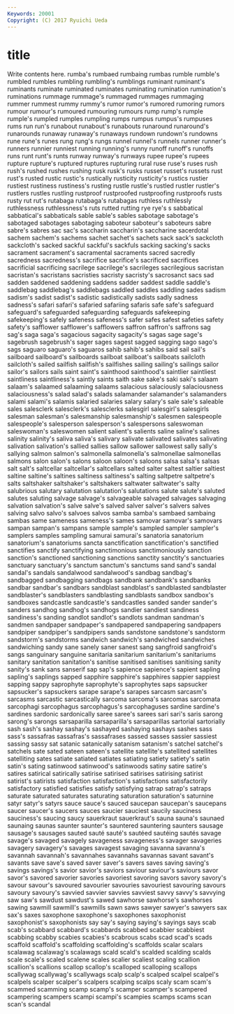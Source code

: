 ```yaml
---
Keywords: 20001 
Copyright: (C) 2017 Ryuichi Ueda
---
```


# title

Write contents here.
 rumba's rumbaed
rumbaing rumbas rumble rumble's rumbled rumbles rumbling rumbling's rumblings ruminant
ruminant's ruminants ruminate ruminated ruminates ruminating rumination rumination's ruminations rummage
rummage's rummaged rummages rummaging rummer rummest rummy rummy's rumor rumor's
rumored rumoring rumors rumour rumour's rumoured rumouring rumours rump rump's
rumple rumple's rumpled rumples rumpling rumps rumpus rumpus's rumpuses rums
run run's runabout runabout's runabouts runaround runaround's runarounds runaway runaway's
runaways rundown rundown's rundowns rune rune's runes rung rung's rungs
runnel runnel's runnels runner runner's runners runnier runniest running running's
runny runoff runoff's runoffs runs runt runt's runts runway runway's
runways rupee rupee's rupees rupture rupture's ruptured ruptures rupturing rural
ruse ruse's ruses rush rush's rushed rushes rushing rusk rusk's
rusks russet russet's russets rust rust's rusted rustic rustic's rustically
rusticity rusticity's rustics rustier rustiest rustiness rustiness's rusting rustle rustle's
rustled rustler rustler's rustlers rustles rustling rustproof rustproofed rustproofing rustproofs
rusts rusty rut rut's rutabaga rutabaga's rutabagas ruthless ruthlessly ruthlessness
ruthlessness's ruts rutted rutting rye rye's s sabbatical sabbatical's sabbaticals
sable sable's sables sabotage sabotage's sabotaged sabotages sabotaging saboteur saboteur's
saboteurs sabre sabre's sabres sac sac's saccharin saccharin's saccharine sacerdotal
sachem sachem's sachems sachet sachet's sachets sack sack's sackcloth sackcloth's
sacked sackful sackful's sackfuls sacking sacking's sacks sacrament sacrament's sacramental
sacraments sacred sacredly sacredness sacredness's sacrifice sacrifice's sacrificed sacrifices sacrificial
sacrificing sacrilege sacrilege's sacrileges sacrilegious sacristan sacristan's sacristans sacristies sacristy
sacristy's sacrosanct sacs sad sadden saddened saddening saddens sadder saddest
saddle saddle's saddlebag saddlebag's saddlebags saddled saddles saddling sades sadism
sadism's sadist sadist's sadistic sadistically sadists sadly sadness sadness's safari
safari's safaried safariing safaris safe safe's safeguard safeguard's safeguarded safeguarding
safeguards safekeeping safekeeping's safely safeness safeness's safer safes safest safeties
safety safety's safflower safflower's safflowers saffron saffron's saffrons sag sag's
saga saga's sagacious sagacity sagacity's sagas sage sage's sagebrush sagebrush's
sager sages sagest sagged sagging sago sago's sags saguaro saguaro's
saguaros sahib sahib's sahibs said sail sail's sailboard sailboard's sailboards
sailboat sailboat's sailboats sailcloth sailcloth's sailed sailfish sailfish's sailfishes sailing
sailing's sailings sailor sailor's sailors sails saint saint's sainthood sainthood's
saintlier saintliest saintliness saintliness's saintly saints saith sake sake's saki
saki's salaam salaam's salaamed salaaming salaams salacious salaciously salaciousness salaciousness's
salad salad's salads salamander salamander's salamanders salami salami's salamis salaried
salaries salary salary's sale sale's saleable sales salesclerk salesclerk's salesclerks
salesgirl salesgirl's salesgirls salesman salesman's salesmanship salesmanship's salesmen salespeople salespeople's
salesperson salesperson's salespersons saleswoman saleswoman's saleswomen salient salient's salients saline
saline's salines salinity salinity's saliva saliva's salivary salivate salivated salivates
salivating salivation salivation's sallied sallies sallow sallower sallowest sally sally's
sallying salmon salmon's salmonella salmonella's salmonellae salmonellas salmons salon salon's
salons saloon saloon's saloons salsa salsa's salsas salt salt's saltcellar
saltcellar's saltcellars salted salter saltest saltier saltiest saltine saltine's saltines
saltiness saltiness's salting saltpetre saltpetre's salts saltshaker saltshaker's saltshakers saltwater
saltwater's salty salubrious salutary salutation salutation's salutations salute salute's saluted
salutes saluting salvage salvage's salvageable salvaged salvages salvaging salvation salvation's
salve salve's salved salver salver's salvers salves salving salvo salvo's
salvoes salvos samba samba's sambaed sambaing sambas same sameness sameness's
sames samovar samovar's samovars sampan sampan's sampans sample sample's sampled
sampler sampler's samplers samples sampling samurai samurai's sanatoria sanatorium sanatorium's
sanatoriums sancta sanctification sanctification's sanctified sanctifies sanctify sanctifying sanctimonious sanctimoniously
sanction sanction's sanctioned sanctioning sanctions sanctity sanctity's sanctuaries sanctuary sanctuary's
sanctum sanctum's sanctums sand sand's sandal sandal's sandals sandalwood sandalwood's
sandbag sandbag's sandbagged sandbagging sandbags sandbank sandbank's sandbanks sandbar sandbar's
sandbars sandblast sandblast's sandblasted sandblaster sandblaster's sandblasters sandblasting sandblasts sandbox
sandbox's sandboxes sandcastle sandcastle's sandcastles sanded sander sander's sanders sandhog
sandhog's sandhogs sandier sandiest sandiness sandiness's sanding sandlot sandlot's sandlots
sandman sandman's sandmen sandpaper sandpaper's sandpapered sandpapering sandpapers sandpiper sandpiper's
sandpipers sands sandstone sandstone's sandstorm sandstorm's sandstorms sandwich sandwich's sandwiched
sandwiches sandwiching sandy sane sanely saner sanest sang sangfroid sangfroid's
sangs sanguinary sanguine sanitaria sanitarium sanitarium's sanitariums sanitary sanitation sanitation's
sanitise sanitised sanitises sanitising sanity sanity's sank sans sanserif sap
sap's sapience sapience's sapient sapling sapling's saplings sapped sapphire sapphire's
sapphires sappier sappiest sapping sappy saprophyte saprophyte's saprophytes saps sapsucker
sapsucker's sapsuckers sarape sarape's sarapes sarcasm sarcasm's sarcasms sarcastic sarcastically
sarcoma sarcoma's sarcomas sarcomata sarcophagi sarcophagus sarcophagus's sarcophaguses sardine sardine's
sardines sardonic sardonically saree saree's sarees sari sari's saris sarong
sarong's sarongs sarsaparilla sarsaparilla's sarsaparillas sartorial sartorially sash sash's sashay
sashay's sashayed sashaying sashays sashes sass sass's sassafras sassafras's sassafrases
sassed sasses sassier sassiest sassing sassy sat satanic satanically satanism
satanism's satchel satchel's satchels sate sated sateen sateen's satellite satellite's
satellited satellites satelliting sates satiate satiated satiates satiating satiety satiety's
satin satin's sating satinwood satinwood's satinwoods satiny satire satire's satires
satirical satirically satirise satirised satirises satirising satirist satirist's satirists satisfaction
satisfaction's satisfactions satisfactorily satisfactory satisfied satisfies satisfy satisfying satrap satrap's
satraps saturate saturated saturates saturating saturation saturation's saturnine satyr satyr's
satyrs sauce sauce's sauced saucepan saucepan's saucepans saucer saucer's saucers
sauces saucier sauciest saucily sauciness sauciness's saucing saucy sauerkraut sauerkraut's
sauna sauna's saunaed saunaing saunas saunter saunter's sauntered sauntering saunters
sausage sausage's sausages sauted sauté sauté's sautéed sautéing sautés savage
savage's savaged savagely savageness savageness's savager savageries savagery savagery's savages
savagest savaging savanna savanna's savannah savannah's savannahes savannahs savannas savant
savant's savants save save's saved saver saver's savers saves saving
saving's savings savings's savior savior's saviors saviour saviour's saviours savor
savor's savored savorier savories savoriest savoring savors savory savory's savour
savour's savoured savourier savouries savouriest savouring savours savoury savoury's savvied
savvier savvies savviest savvy savvy's savvying saw saw's sawdust sawdust's
sawed sawhorse sawhorse's sawhorses sawing sawmill sawmill's sawmills sawn saws
sawyer sawyer's sawyers sax sax's saxes saxophone saxophone's saxophones saxophonist
saxophonist's saxophonists say say's saying saying's sayings says scab scab's
scabbard scabbard's scabbards scabbed scabbier scabbiest scabbing scabby scabies scabies's
scabrous scabs scad scad's scads scaffold scaffold's scaffolding scaffolding's scaffolds
scalar scalars scalawag scalawag's scalawags scald scald's scalded scalding scalds
scale scale's scaled scalene scales scalier scaliest scaling scallion scallion's
scallions scallop scallop's scalloped scalloping scallops scallywag scallywag's scallywags scalp
scalp's scalped scalpel scalpel's scalpels scalper scalper's scalpers scalping scalps
scaly scam scam's scammed scamming scamp scamp's scamper scamper's scampered
scampering scampers scampi scampi's scampies scamps scams scan scan's scandal

